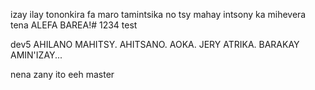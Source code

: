 
izay ilay tononkira
fa maro tamintsika 
no tsy mahay intsony
ka mihevera tena
ALEFA BAREA!# 1234
test

dev5
AHILANO MAHITSY.
AHITSANO.
AOKA.
JERY ATRIKA.
BARAKAY AMIN'IZAY...

nena zany ito eeh
master
